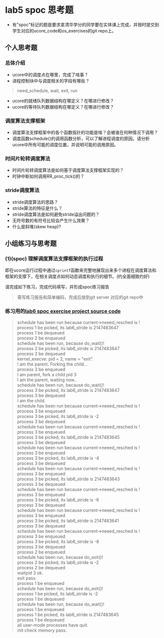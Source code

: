 # lab5 spoc 思考题

- 有"spoc"标记的题是要求拿清华学分的同学要在实体课上完成，并按时提交到学生对应的ucore_code和os_exercises的git repo上。


## 个人思考题

### 总体介绍

 - ucore中的调度点在哪里，完成了啥事？
 - 进程控制块中与调度相关的字段有哪些？

> need_schedule, wait, exit, run

 - ucore的就绪队列数据结构在哪定义？在哪进行修改？
 - ucore的等待队列数据结构在哪定义？在哪进行修改？

### 调度算法支撑框架

 - 调度算法支撑框架中的各个函数指针的功能是啥？会被谁在何种情况下调用？
 - 调度函数schedule()的调用函数分析，可以了解进程调度的原因。请分析ucore中所有可能的调度位置，并说明可能的调用原因。
 
### 时间片轮转调度算法

 - 时间片轮转调度算法是如何基于调度算法支撑框架实现的？
 - 时钟中断如何调用RR_proc_tick()的？

### stride调度算法

 - stride调度算法的思路？ 
 - stride算法的特征是什么？
 - stride调度算法是如何避免stride溢出问题的？
 - 无符号数的有符号比较会产生什么效果？
 - 什么是斜堆(skew heap)?

## 小组练习与思考题

### (1)(spoc) 理解调度算法支撑框架的执行过程

即在ucore运行过程中通过`cprintf`函数来完整地展现出来多个进程在调度算法和框架的支撑下，在相关调度点如何动态调度和执行的细节。(约全面细致约好)

请完成如下练习，完成代码填写，并形成spoc练习报告
> 需写练习报告和简单编码，完成后放到git server 对应的git repo中

### 练习用的[lab6 spoc exercise project source code](https://github.com/chyyuu/ucore_lab/tree/master/labcodes_answer/lab6_result)

> schedule has been run because current->neeed_resched is !  
process 1 be picked, its lab6_stride is 2147483647  
process 1 be dequeued  
process 2 be enqueued  
schedule has been run, because do_wait()!  
process 2 be picked, its lab6_stride is 2147483647  
process 2 be dequeued  
kernel_execve: pid = 2, name = "exit".  
I am the parent. Forking the child...  
process 3 be enqueued  
I am parent, fork a child pid 3  
I am the parent, waiting now..  
schedule has been run, because do_wait()!  
process 3 be picked, its lab6_stride is 2147483647  
process 3 be dequeued  
I am the child.  
schedule has been run because current->neeed_resched is !  
process 3 be enqueued  
process 3 be picked, its lab6_stride is -2  
process 3 be dequeued  
schedule has been run because current->neeed_resched is !  
process 3 be enqueued  
process 3 be picked, its lab6_stride is 2147483645  
process 3 be dequeued  
schedule has been run because current->neeed_resched is !  
process 3 be enqueued   
process 3 be picked, its lab6_stride is -4  
process 3 be dequeued  
schedule has been run because current->neeed_resched is !  
process 3 be enqueued  
process 3 be picked, its lab6_stride is 2147483643  
process 3 be dequeued  
schedule has been run because current->neeed_resched is !  
process 3 be enqueued  
process 3 be picked, its lab6_stride is -6  
process 3 be dequeued  
schedule has been run because current->neeed_resched is !  
process 3 be enqueued  
process 3 be picked, its lab6_stride is 2147483641  
process 3 be dequeued  
schedule has been run because current->neeed_resched is !  
process 3 be enqueued  
process 3 be picked, its lab6_stride is -8  
process 3 be dequeued  
process 2 be enqueued  
schedule has been run, because do_exit()!  
process 2 be picked, its lab6_stride is -2  
process 2 be dequeued   
waitpid 3 ok.  
exit pass.  
process 1 be enqueued  
schedule has been run, because do_exit()!  
process 1 be picked, its lab6_stride is -2  
process 1 be dequeued  
schedule has been run, because do_wait()!  
process 1 be enqueued  
process 1 be picked, its lab6_stride is 2147483645  
process 1 be dequeued  
all user-mode processes have quit.  
init check memory pass.  


